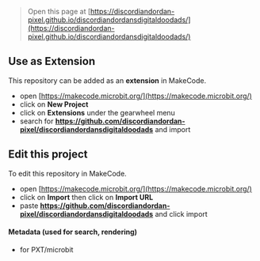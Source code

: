
> Open this page at [https://discordiandordan-pixel.github.io/discordiandordansdigitaldoodads/](https://discordiandordan-pixel.github.io/discordiandordansdigitaldoodads/)

## Use as Extension

This repository can be added as an **extension** in MakeCode.

* open [https://makecode.microbit.org/](https://makecode.microbit.org/)
* click on **New Project**
* click on **Extensions** under the gearwheel menu
* search for **https://github.com/discordiandordan-pixel/discordiandordansdigitaldoodads** and import

## Edit this project

To edit this repository in MakeCode.

* open [https://makecode.microbit.org/](https://makecode.microbit.org/)
* click on **Import** then click on **Import URL**
* paste **https://github.com/discordiandordan-pixel/discordiandordansdigitaldoodads** and click import

#### Metadata (used for search, rendering)

* for PXT/microbit
<script src="https://makecode.com/gh-pages-embed.js"></script><script>makeCodeRender("{{ site.makecode.home_url }}", "{{ site.github.owner_name }}/{{ site.github.repository_name }}");</script>

